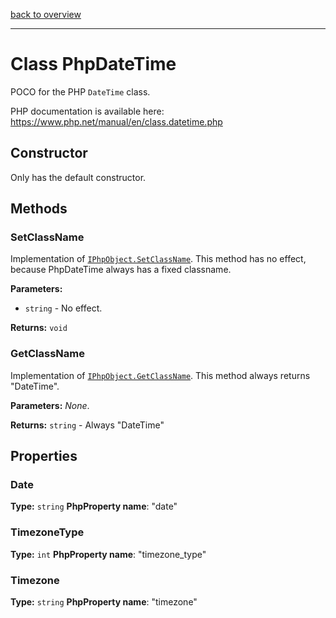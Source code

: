 [back to overview](../README.md)

---

# Class PhpDateTime

POCO for the PHP `DateTime` class.

PHP documentation is available here: https://www.php.net/manual/en/class.datetime.php

## Constructor

Only has the default constructor.

## Methods

### SetClassName

Implementation of [`IPhpObject.SetClassName`](./IPhpObject.md#SetClassName).
This method has no effect, because PhpDateTime always has a fixed classname.

**Parameters:**
- `string` - No effect.

**Returns:** `void`

### GetClassName

Implementation of [`IPhpObject.GetClassName`](./IPhpObject.md#GetClassName).
This method always returns "DateTime".

**Parameters:** *None*.

**Returns:** `string` - Always "DateTime"

## Properties

### Date

**Type:** `string`
**PhpProperty name**: "date"

### TimezoneType

**Type:** `int`
**PhpProperty name**: "timezone_type"

### Timezone

**Type:** `string`
**PhpProperty name**: "timezone"